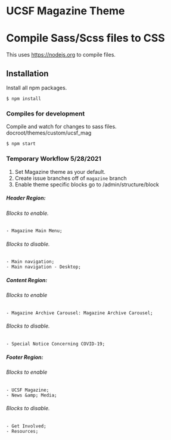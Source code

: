 # UCSF Magazine Theme

# Compile Sass/Scss files to CSS
This uses https://nodejs.org to compile files.

## Installation
Install all npm packages.
```
$ npm install
```

### Compiles for development
Compile and watch for changes to sass files. docroot/themes/custom/ucsf_mag
```
$ npm start
```

### Temporary Workflow 5/28/2021
1. Set Magazine theme as your default.
2. Create issue branches off of  `magazine` branch
3. Enable theme specific blocks
go to /admin/structure/block

##### Header Region:
###### Blocks to enable.
    - Magazine Main Menu;
###### Blocks to disable.
    - Main navigation;
    - Main navigation - Desktop;
##### Content Region:
###### Blocks to enable
    - Magazine Archive Carousel: Magazine Archive Carousel;
###### Blocks to disable.
    - Special Notice Concerning COVID-19;
##### Footer Region:
###### Blocks to enable
    - UCSF Magazine;
    - News &amp; Media;

###### Blocks to disable.
    - Get Involved;
    - Resources;
